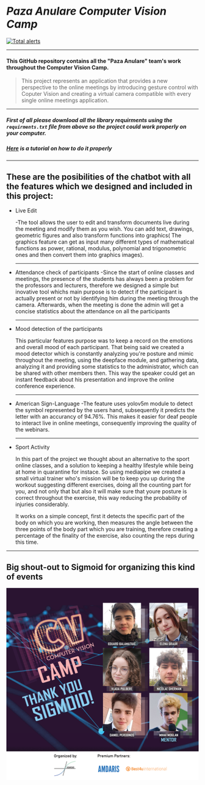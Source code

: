 # _Paza Anulare Computer Vision Camp_
<a href="https://lgtm.com/projects/g/badges/shields/alerts/"><img alt="Total alerts" src="https://img.shields.io/lgtm/alerts/g/badges/shields.svg?logo=lgtm&logoWidth=18"/></a>

------------------

#### __This GitHub repository contains all the "Paza Anulare" team's work throughout the Computer Vision Camp.__

> This project represents an application that provides a new perspective to the online meetings by introducing gesture control with Coputer Vision and creating a virtual camera compatible with every single online meetings application.

---

##### First of all please download all the library requirments using the `requirments.txt` file from above so the project could work properly on your computer.

##### [Here](https://www.youtube.com/watch?v=mBcmdcmZXJg&ab_channel=JieJenn) is a tutorial on how to do it properly

---

## These are the posibilities of the chatbot with all the features which we designed and included in this project:

- Live Edit
  
  -The tool allows the user to edit and transform documents live during the meeting and modify them as you wish. You can add text, drawings, geometric figures and also transform functions into graphics( The graphics feature can get as input many different types of mathematical functions as power, rational, modulus, polynomial and trigonometric ones and then convert them into graphics images).
  
  ---

- Attendance check of participants
  -Since the start of online classes and meetings, the presence of the students has always been a problem for the professors and lecturers, therefore we designed a simple but inovative tool whichs main purpose is to detect if the participant is actually present or not by identifying him during the meeting through the camera. Afterwards, when the meeting is done the admin will get a concise statistics about the attendance on all the participants
  
  ---

- Mood detection of the participants
  
  This particular features purpose was to keep a record on the emotions and overall mood of each participant. That being said we created a mood detector which is constantly analyzing you're posture and mimic throughout the meeting, using the deepface module, and gathering data, analyzing it and providing some statistics to the administrator, which can be shared with other members then. This way the speaker could get an instant feedback about his presentation and improve the online conference experience.
  
  ---

- American Sign-Language
  -The feature uses yolov5m module to detect the symbol represented by the users hand, subsequently it predicts the letter with an accurancy of 94.76%. This makes it easier for deaf people to interact live in online meetings, consequently improving the quality of the webinars. 
  
  ---

- Sport Activity
  
  In this part of the project we thought about an alternative to the sport online classes, and a solution to keeping a healthy lifestyle while being at home in quarantine for instace. So using mediapipe we created a small virtual trainer who's mission will be to keep you up during the workout suggesting different exercises, doing all the counting part for you, and not only that but also it will make sure that youre posture is correct throughout the exercise, this way reducing the probability of injuries considerably.
  
  It works on a simple concept, first it detects the specific part of the body on which you are working, then measures the angle between the three points of the body part which you are training, therefore creating a percentage of the finality of the exercise, also counting the reps during this time.

---

## Big shout-out to Sigmoid for organizing this kind of events

![](images/team_paza_thank_you_sgmd.png)
